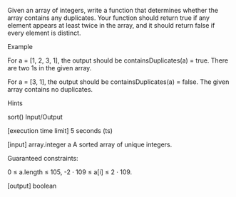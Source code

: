Given an array of integers, write a function that determines whether the array contains any duplicates. Your function should return true if any element appears at least twice in the array, and it should return false if every element is distinct.

Example

For a = [1, 2, 3, 1], the output should be containsDuplicates(a) = true.
There are two 1s in the given array.

For a = [3, 1], the output should be containsDuplicates(a) = false.
The given array contains no duplicates.

Hints

sort()
Input/Output

[execution time limit] 5 seconds (ts)

[input] array.integer a A sorted array of unique integers.

Guaranteed constraints:

0 ≤ a.length ≤ 105, -2 · 109 ≤ a[i] ≤ 2 · 109.

[output] boolean
